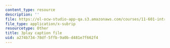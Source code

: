 ```yaml
---
content_type: resource
description: ''
file: https://ol-ocw-studio-app-qa.s3.amazonaws.com/courses/11-601-introduction-to-environmental-policy-and-planning-fall-2016/a274b73478df5ffb9a0bd481e7f662f4_blQBnH1kYZY.vtt
file_type: application/x-subrip
resourcetype: Other
title: 3play caption file
uid: a274b734-78df-5ffb-9a0b-d481e7f662f4
---
```

